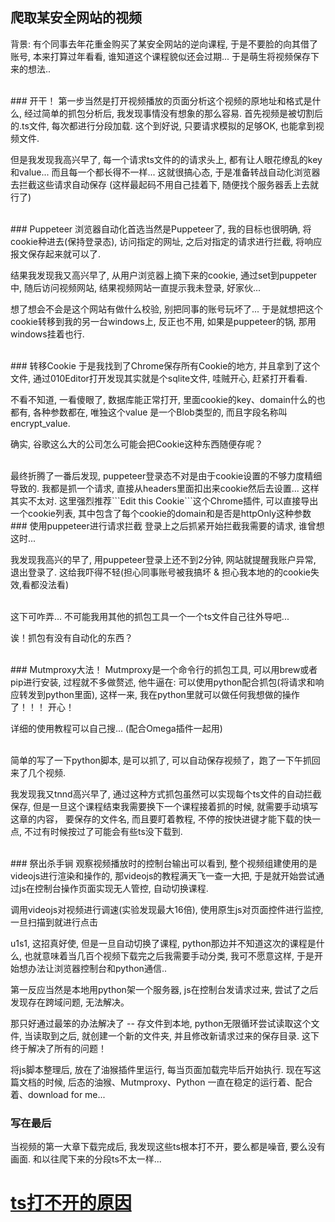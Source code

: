 ## 爬取某安全网站的视频

背景: 有个同事去年花重金购买了某安全网站的逆向课程, 于是不要脸的向其借了账号, 本来打算过年看看, 谁知道这个课程貌似还会过期... 于是萌生将视频保存下来的想法..

<br />
### 开干！
第一步当然是打开视频播放的页面分析这个视频的原地址和格式是什么, 经过简单的抓包分析后, 我发现事情没有想象的那么容易. 首先视频是被切割后的.ts文件, 每次都进行分段加载. 这个到好说, 只要请求模拟的足够OK, 也能拿到视频文件. 

但是我发现我高兴早了, 每一个请求ts文件的的请求头上, 都有让人眼花缭乱的key和value... 而且每一个都长得不一样... 这就很搞心态, 于是准备转战自动化浏览器去拦截这些请求自动保存 (这样最起码不用自己挂着下, 随便找个服务器丢上去就行了)

<br /> 
### Puppeteer
浏览器自动化首选当然是Puppeteer了, 我的目标也很明确, 将cookie种进去(保持登录态), 访问指定的网址, 之后对指定的请求进行拦截, 将响应报文保存起来就可以了.

结果我发现我又高兴早了, 从用户浏览器上摘下来的cookie, 通过set到puppeter中, 随后访问视频网站, 结果视频网站一直提示我未登录, 好家伙...

想了想会不会是这个网站有做什么校验, 别把同事的账号玩坏了... 于是就想把这个cookie转移到我的另一台windows上, 反正也不用, 如果是puppeteer的锅, 那用windows挂着也行. 

<br /> 
### 转移Cookie
于是我找到了Chrome保存所有Cookie的地方, 并且拿到了这个文件, 通过010Editor打开发现其实就是个sqlite文件, 哇贼开心, 赶紧打开看看.

不看不知道, 一看傻眼了, 数据库能正常打开, 里面cookie的key、domain什么的也都有, 各种参数都在, 唯独这个value 是一个Blob类型的, 而且字段名称叫encrypt_value. 

确实, 谷歌这么大的公司怎么可能会把Cookie这种东西随便存呢？

<br />
最终折腾了一番后发现, puppeteer登录态不对是由于cookie设置的不够力度精细导致的. 我都是抓一个请求, 直接从headers里面扣出来cookie然后去设置... 这样其实不太对. 这里强烈推荐```Edit this Cookie```这个Chrome插件, 可以直接导出一个cookie列表, 其中包含了每个cookie的domain和是否是httpOnly这种参数

<br /> 
### 使用puppeteer进行请求拦截
登录上之后抓紧开始拦截我需要的请求, 谁曾想这时...

我发现我高兴的早了, 用puppeteer登录上还不到2分钟, 网站就提醒我账户异常, 退出登录了. 这给我吓得不轻(担心同事账号被我搞坏 & 担心我本地的的cookie失效,看都没法看)


<br />
这下可咋弄... 不可能我用其他的抓包工具一个一个ts文件自己往外导吧...

诶！抓包有没有自动化的东西？


<br />
### Mutmproxy大法！
Mutmproxy是一个命令行的抓包工具, 可以用brew或者pip进行安装, 过程就不多做赘述, 他牛逼在: 可以使用python配合抓包(将请求和响应转发到python里面), 这样一来, 我在python里就可以做任何我想做的操作了！！！ 开心！

详细的使用教程可以自己搜... (配合Omega插件一起用)

<br />
简单的写了一下python脚本, 是可以抓了, 可以自动保存视频了，跑了一下午抓回来了几个视频. 

我发现我又tnnd高兴早了, 通过这种方式抓包虽然可以实现每个ts文件的自动拦截保存, 但是一旦这个课程结束我需要换下一个课程接着抓的时候, 就需要手动填写这章的内容， 要保存的文件名, 而且要盯着教程, 不停的按快进键才能下载的快一点, 不过有时候按过了可能会有些ts没下载到.


<br />
### 祭出杀手锏
观察视频播放时的控制台输出可以看到, 整个视频组建使用的是videojs进行渲染和操作的, 那videojs的教程满天飞一查一大把, 于是就开始尝试通过js在控制台操作页面实现无人管控, 自动切换课程.

调用videojs对视频进行调速(实验发现最大16倍), 使用原生js对页面控件进行监控, 一旦扫描到就进行点击

u1s1, 这招真好使, 但是一旦自动切换了课程, python那边并不知道这次的课程是什么, 也就意味着当几百个视频下载完之后我需要手动分类, 我可不愿意这样, 于是开始想办法让浏览器控制台和python通信..

第一反应当然是本地用python架一个服务器, js在控制台发请求过来, 尝试了之后发现存在跨域问题, 无法解决。

那只好通过最笨的办法解决了 -- 存文件到本地, python无限循环尝试读取这个文件, 当读取到之后, 就创建一个新的文件夹, 并且修改新请求过来的保存目录. 这下终于解决了所有的问题！

将js脚本整理后, 放在了油猴插件里运行, 每当页面加载完毕后开始执行. 现在写这篇文档的时候, 后态的油猴、Mutmproxy、Python 一直在稳定的运行着、配合着、download for me...


### 写在最后
当视频的第一大章下载完成后, 我发现这些ts根本打不开，要么都是噪音, 要么没有画面. 和以往爬下来的分段ts不太一样...

# [ts打不开的原因](https://www.jianshu.com/p/1b0adcc7b426)






<br /><br /><br /><br /><br /><br /><br /><br /><br /><br /><br /><br /><br />